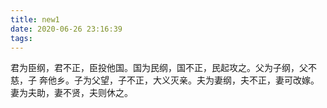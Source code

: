 ```yaml
---
title: new1
date: 2020-06-26 23:16:39
tags:
---
```

君为臣纲，君不正，臣投他国。国为民纲，国不正，民起攻之。父为子纲，父不慈，子 奔他乡。子为父望，子不正，大义灭亲。夫为妻纲，夫不正，妻可改嫁。妻为夫助，妻不贤，夫则休之。